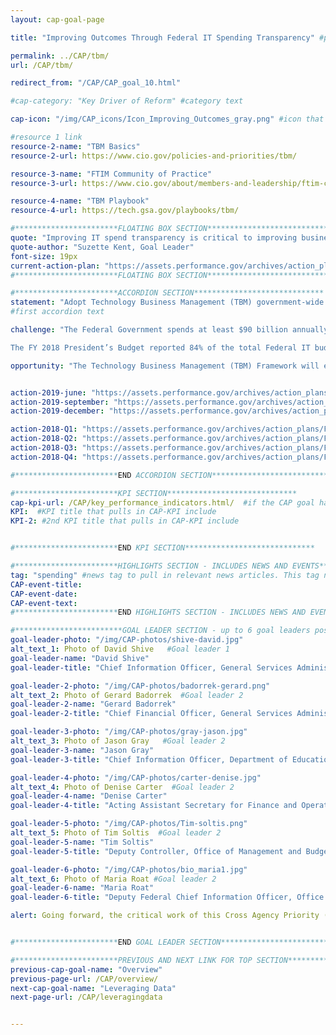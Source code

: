 ```yaml
---
layout: cap-goal-page

title: "Improving Outcomes Through Federal IT Spending Transparency" #page title

permalink: ../CAP/tbm/
url: /CAP/tbm/

redirect_from: "/CAP/CAP_goal_10.html"

#cap-category: "Key Driver of Reform" #category text

cap-icon: "/img/CAP_icons/Icon_Improving_Outcomes_gray.png" #icon that appears next to title

#resource 1 link
resource-2-name: "TBM Basics"
resource-2-url: https://www.cio.gov/policies-and-priorities/tbm/

resource-3-name: "FTIM Community of Practice"
resource-3-url: https://www.cio.gov/about/members-and-leadership/ftim-cop/

resource-4-name: "TBM Playbook"
resource-4-url: https://tech.gsa.gov/playbooks/tbm/

#***********************FLOATING BOX SECTION*****************************
quote: "Improving IT spend transparency is critical to improving business end-to-end, from the idea to the acquisition to what we actually deliver." #appears in the gray text box
quote-author: "Suzette Kent, Goal Leader"
font-size: 19px
current-action-plan: "https://assets.performance.gov/archives/action_plans/dec_2019_Federal_IT_Spending_Transparency.pdf"
#***********************FLOATING BOX SECTION*****************************

#***********************ACCORDION SECTION*****************************
statement: "Adopt Technology Business Management (TBM) government-wide by FY 2022. This approach will improve IT spending data accountability and transparency, empowering agency executive-suite leadership from across the enterprise to drive innovation, business transformation and mission value."
#first accordion text

challenge: "The Federal Government spends at least $90 billion annually on IT, and Federal executives have long known they could better manage that spending with increased visibility and more accurate data. Congress and taxpayers have pressed for better information about how Federal IT dollars are spent and the return on that investment.

The FY 2018 President’s Budget reported 84% of the total Federal IT budget categorized as “other,” as opposed to being clearly tied to a specific IT category of spend. This lack of granularity makes it difficult to baseline Federal investments and show the public whether Government is spending taxpayer dollars effectively in order to drive the large scale change needed to improve business transformation and citizen services. In the spring of 2017, Office of Management and Budget guidance called on agencies to begin adopting elements of the Technology Business Management framework - an open source standard for IT costs. This will provide more granularity in IT spend based upon a taxonomy broadly accepted across both private and public sector organizations." #second accordion text

opportunity: "The Technology Business Management (TBM) Framework will enable the Federal Government to:   run IT like a business; drive innovation and business transformation; improve services to citizens; add cost transparency; and increase accountability to taxpayers. " #third accordion text


action-2019-june: "https://assets.performance.gov/archives/action_plans/june_2019_Federal_IT_Spending_Transparency.pdf"
action-2019-september: "https://assets.performance.gov/archives/action_plans/sept_2019_Federal_IT_Spending_Transparency.pdf"
action-2019-december: "https://assets.performance.gov/archives/action_plans/dec_2019_Federal_IT_Spending_Transparency.pdf"

action-2018-Q1: "https://assets.performance.gov/archives/action_plans/FY2018_Q1_Federal_IT_Spending_Transparency.pdf"
action-2018-Q2: "https://assets.performance.gov/archives/action_plans/FY2018_Q2_Federal_IT_Spending_Transparency.pdf"
action-2018-Q3: "https://assets.performance.gov/archives/action_plans/FY2018_Q3_Federal_IT_Spending_Transparency.pdf"
action-2018-Q4: "https://assets.performance.gov/archives/action_plans/FY2018_Q4_Federal_IT_Spending_Transparency.pdf"

#***********************END ACCORDION SECTION*****************************

#***********************KPI SECTION*****************************
cap-kpi-url: /CAP/key_performance_indicators.html/  #if the CAP goal has a KPI, it will appear as a button under the title. The button links to the KPI accordion section
KPI:  #KPI title that pulls in CAP-KPI include
KPI-2: #2nd KPI title that pulls in CAP-KPI include


#***********************END KPI SECTION*****************************

#***********************HIGHLIGHTS SECTION - INCLUDES NEWS AND EVENTS*****************************
tag: "spending" #news tag to pull in relevant news articles. This tag needs to be included in the "post" front matter
CAP-event-title:
CAP-event-date:
CAP-event-text:
#***********************END HIGHLIGHTS SECTION - INCLUDES NEWS AND EVENTS*****************************

#************************GOAL LEADER SECTION - up to 6 goal leaders possible by creating up to 6 sections below***************************
goal-leader-photo: "/img/CAP-photos/shive-david.jpg"
alt_text_1: Photo of David Shive   #Goal leader 1
goal-leader-name: "David Shive"
goal-leader-title: "Chief Information Officer, General Services Administration"

goal-leader-2-photo: "/img/CAP-photos/badorrek-gerard.png"
alt_text_2: Photo of Gerard Badorrek  #Goal leader 2
goal-leader-2-name: "Gerard Badorrek"
goal-leader-2-title: "Chief Financial Officer, General Services Administration"

goal-leader-3-photo: "/img/CAP-photos/gray-jason.jpg"
alt_text_3: Photo of Jason Gray   #Goal leader 2
goal-leader-3-name: "Jason Gray"
goal-leader-3-title: "Chief Information Officer, Department of Education"

goal-leader-4-photo: "/img/CAP-photos/carter-denise.jpg"
alt_text_4: Photo of Denise Carter  #Goal leader 2
goal-leader-4-name: "Denise Carter"
goal-leader-4-title: "Acting Assistant Secretary for Finance and Operations, Department of Education"

goal-leader-5-photo: "/img/CAP-photos/Tim-soltis.png"
alt_text_5: Photo of Tim Soltis  #Goal leader 2
goal-leader-5-name: "Tim Soltis"
goal-leader-5-title: "Deputy Controller, Office of Management and Budget"

goal-leader-6-photo: "/img/CAP-photos/bio_maria1.jpg"
alt_text_6: Photo of Maria Roat #Goal leader 2
goal-leader-6-name: "Maria Roat"
goal-leader-6-title: "Deputy Federal Chief Information Officer, Office of Management and Budget"

alert: Going forward, the critical work of this Cross Agency Priority (CAP) Goal will be folded into the <a href="https://www.performance.gov/CAP/it-mod/">IT Modernization</a>; <a href="https://performance.gov/CAP/leveragingdata/">Data, Accountability, and Transparency</a>; and <a href="https://www.performance.gov/CAP/category-management/">Category Management</a> CAP Goals. 


#***********************END GOAL LEADER SECTION*****************************8

#***********************PREVIOUS AND NEXT LINK FOR TOP SECTION*****************************8
previous-cap-goal-name: "Overview"
previous-page-url: /CAP/overview/
next-cap-goal-name: "Leveraging Data"
next-page-url: /CAP/leveragingdata


---  
```

